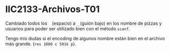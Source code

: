 # IIC2133-Archivos-T01

Cambiado todos los ` ` (espacio) a `_` (guión bajo) en los nombre de pizzas y usuarios para poder ser utilizado bien con el método `scanf`.

Tengo mis dudas si el encoding de algunos nombre están bien en el archivo más grande. (`res 1000 c 501k p`).

